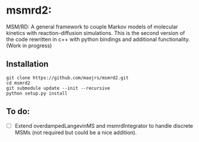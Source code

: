 # msmrd2:
MSM/RD: A general framework to couple Markov models of molecular kinetics with reaction-diffusion simulations. This is the second version of the code rewritten in c++ with python bindings and additional functionality. (Work in progress)

## Installation
```
git clone https://github.com/maojrs/msmrd2.git
cd msmrd2
git submodule update --init --recursive
python setup.py install
```

## To do:
- [ ] Extend overdampedLangevinMS and msmrdIntegrator to handle discrete MSMs (not required but could be a nice addition).
